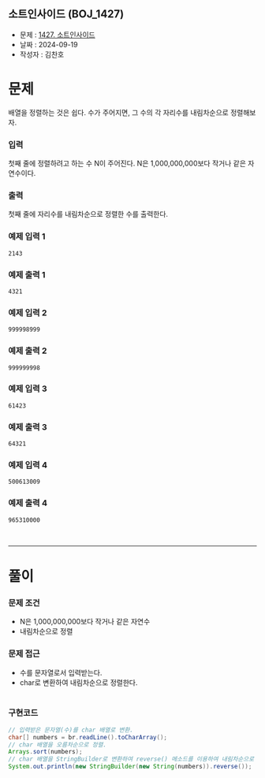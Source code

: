 소트인사이드 (BOJ_1427)
---

- 문제 : [1427. 소트인사이드](https://www.acmicpc.net/problem/1427)
- 날짜 : 2024-09-19
- 작성자 : 김찬호

# 문제
배열을 정렬하는 것은 쉽다. 수가 주어지면, 그 수의 각 자리수를 내림차순으로 정렬해보자.

### 입력
첫째 줄에 정렬하려고 하는 수 N이 주어진다. N은 1,000,000,000보다 작거나 같은 자연수이다.

### 출력
첫째 줄에 자리수를 내림차순으로 정렬한 수를 출력한다.

### 예제 입력 1
```plaintext
2143
```

### 예제 출력 1
```plaintext
4321
```

### 예제 입력 2
```plaintext
999998999
```

### 예제 출력 2
```plaintext
999999998
```

### 예제 입력 3
```plaintext
61423
```

### 예제 출력 3
```plaintext
64321
```

### 예제 입력 4
```plaintext
500613009
```

### 예제 출력 4
```plaintext
965310000
```

<br />

---

# 풀이

### 문제 조건

- N은 1,000,000,000보다 작거나 같은 자연수
- 내림차순으로 정렬

### 문제 접근

- 수를 문자열로서 입력받는다.
- char로 변환하여 내림차순으로 정렬한다.
  <br /><br />

### 구현코드

```java
// 입력받은 문자열(수)를 char 배열로 변환.
char[] numbers = br.readLine().toCharArray();
// char 배열을 오름차순으로 정렬.
Arrays.sort(numbers);
// char 배열을 StringBuilder로 변환하여 reverse() 메소드를 이용하여 내림차순으로 출력.
System.out.println(new StringBuilder(new String(numbers)).reverse());
```
